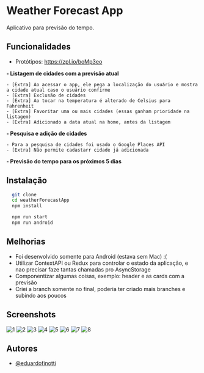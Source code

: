 
# Weather Forecast App

Aplicativo para previsão do tempo.


## Funcionalidades

- Protótipos: https://zpl.io/boMp3eo

**- Listagem de cidades com a previsão atual**

    - [Extra] Ao acessar o app, ele pega a localização do usuário e mostra a cidade atual caso o usuário confirme    
    - [Extra] Exclusão de cidades
    - [Extra] Ao tocar na temperatura é alterado de Celsius para Fahrenheit
    - [Extra] Favoritar uma ou mais cidades (essas ganham prioridade na listagem)
    - [Extra] Adicionado a data atual na home, antes da listagem

**- Pesquisa e adição de cidades**  

    - Para a pesquisa de cidades foi usado o Google Places API
    - [Extra] Não permite cadastarr cidade já adicionada
    
**- Previsão do tempo para os próximos 5 dias**


## Instalação


```bash
  git clone  
  cd weatherForecastApp
  npm install 

  npm run start
  npm run android
```
    
## Melhorias 

- Foi desenvolvido somente para Android (estava sem Mac) :( 
- Utilizar ContextAPI ou Redux para controlar o estado da aplicação, e nao precisar faze tantas chamadas pro AsyncStorage
- Componentizar algumas coisas, exemplo: header e as cards com a previsão
- Criei a branch somente no final, poderia ter criado mais branches e subindo aos poucos


## Screenshots

![1](./printScreens/1.png)
![2](./printScreens/2.png)
![3](./printScreens/3.png)
![4](./printScreens/4.png)
![5](./printScreens/5.png)
![6](./printScreens/6.png)
![7](./printScreens/7.png)
![8](./printScreens/8.png)

## Autores

- [@eduardofinotti](https://github.com/eduardofinotti/)